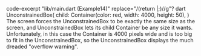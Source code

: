code-excerpt "lib/main.dart (Example14)" replace="/(return |;)//g"?
dart
UnconstrainedBox(
  child: Container(color: red, width: 4000, height: 50),
)
The screen forces the UnconstrainedBox to be exactly
the same size as the screen, and UnconstrainedBox
lets its child Container be any size it wants.
Unfortunately, in this case the Container is
4000 pixels wide and is too big to fit in
the UnconstrainedBox, so the UnconstrainedBox displays
the much dreaded "overflow warning".
